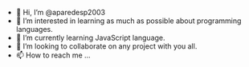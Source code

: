 - 👋 Hi, I’m @aparedesp2003
- 👀 I’m interested in learning as much as possible about programming languages.
- 🌱 I’m currently learning JavaScript language.
- 💞️ I’m looking to collaborate on any project with you all.
- 📫 How to reach me ...

<!---
aparedesp2003/aparedesp2003 is a ✨ special ✨ repository because its `README.md` (this file) appears on your GitHub profile.
You can click the Preview link to take a look at your changes.
--->
